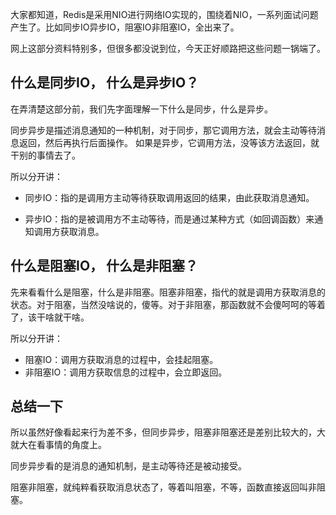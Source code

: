 大家都知道，Redis是采用NIO进行网络IO实现的，围绕着NIO，一系列面试问题产生了。比如同步IO异步IO，阻塞IO非阻塞IO，全出来了。

网上这部分资料特别多，但很多都没说到位，今天正好顺路把这些问题一锅端了。

## 什么是同步IO， 什么是异步IO？
在弄清楚这部分前，我们先字面理解一下什么是同步，什么是异步。

同步异步是描述消息通知的一种机制，对于同步，那它调用方法，就会主动等待消息返回，然后再执行后面操作。
如果是异步，它调用方法，没等该方法返回，就干别的事情去了。

所以分开讲：
- 同步IO：指的是调用方主动等待获取调用返回的结果，由此获取消息通知。

- 异步IO：指的是被调用方不主动等待，而是通过某种方式（如回调函数）来通知调用方获取消息。

## 什么是阻塞IO， 什么是非阻塞？
先来看看什么是阻塞，什么是非阻塞。阻塞非阻塞，指代的就是调用方获取消息的状态。对于阻塞，当然没啥说的，傻等。对于非阻塞，那函数就不会傻呵呵的等着了，该干啥就干啥。

所以分开讲：
- 阻塞IO：调用方获取消息的过程中，会挂起阻塞。
- 非阻塞IO：调用方获取信息的过程中，会立即返回。


## 总结一下
所以虽然好像看起来行为差不多，但同步异步，阻塞非阻塞还是差别比较大的，大就大在看事情的角度上。

同步异步看的是消息的通知机制，是主动等待还是被动接受。

阻塞非阻塞，就纯粹看获取消息状态了，等着叫阻塞，不等，函数直接返回叫非阻塞。

